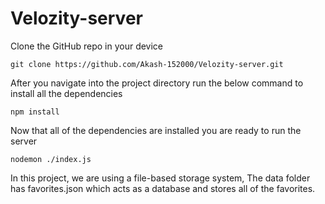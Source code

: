 # Velozity-server

Clone the GitHub repo in your device
```
git clone https://github.com/Akash-152000/Velozity-server.git
```
After you navigate into the project directory run the below command to install all the dependencies
```
npm install
```

Now that all of the dependencies are installed you are ready to run the server
```
nodemon ./index.js
```

In this project, we are using a file-based storage system, The data folder has favorites.json which acts as a database and stores all of the favorites.
